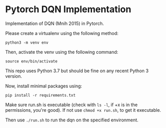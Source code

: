 # Pytorch DQN Implementation
Implementation of DQN (Mnih 2015) in Pytorch.

Please create a virtualenv using the following method:

``` python3 -m venv env ```

Then, activate the venv using the following command:

``` source env/bin/activate ``` 

This repo uses Python 3.7 but should be fine on any recent Python 3 version.

Now, install minimal packages using: 

``` pip install -r requirements.txt ```

Make sure run.sh is executable (check with `ls -l`, if +x is in the permissions,
you're good). If not use `chmod +x run.sh`, to get it executable. 

Then use `./run.sh` to run the dqn on the specified environment.
